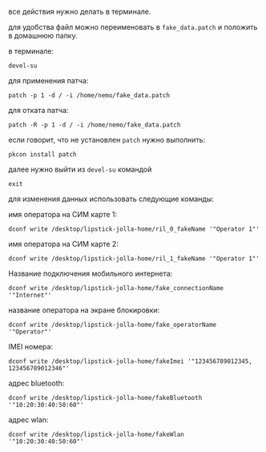 все действия нужно делать в терминале.

для удобства файл можно переименовать в ```fake_data.patch``` и положить в домашнюю папку.

в терминале:

```
devel-su
```

для применения патча:

```
patch -p 1 -d / -i /home/nemo/fake_data.patch
```

для отката патча:

```
patch -R -p 1 -d / -i /home/nemo/fake_data.patch
```

если говорит, что не установлен ```patch``` нужно выполнить:

```
pkcon install patch
```

далее нужно выйти из ```devel-su``` командой

```
exit
```

для изменения данных использовать следующие команды:

имя оператора на СИМ карте 1:

```
dconf write /desktop/lipstick-jolla-home/ril_0_fakeName '"Operator 1"'
```

имя оператора на СИМ карте 2:

```
dconf write /desktop/lipstick-jolla-home/ril_1_fakeName '"Operator 1"'
```

Название подключения мобильного интернета:

```
dconf write /desktop/lipstick-jolla-home/fake_connectionName '"Internet"'
```

название оператора на экране блокировки:

```
dconf write /desktop/lipstick-jolla-home/fake_operatorName '"Operator"'
```

IMEI номера:

```
dconf write /desktop/lipstick-jolla-home/fakeImei '"123456789012345, 123456789012346"'
```

адрес bluetooth:

```
dconf write /desktop/lipstick-jolla-home/fakeBluetooth '"10:20:30:40:50:60"'
```

адрес wlan:

```
dconf write /desktop/lipstick-jolla-home/fakeWlan '"10:20:30:40:50:60"'
```